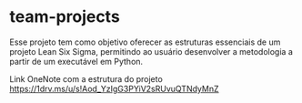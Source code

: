# team-projects

Esse projeto tem como objetivo oferecer as estruturas essenciais de um projeto Lean Six Sigma, permitindo ao usuário desenvolver a metodologia a partir de um executável em Python.

Link OneNote com a estrutura do projeto
https://1drv.ms/u/s!Aod_YzIgG3PYiV2sRUvuQTNdyMnZ
